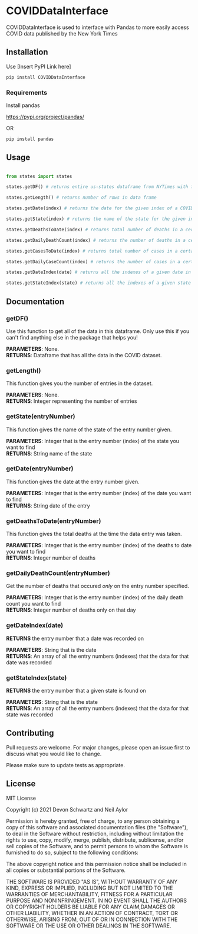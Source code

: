 # COVIDDataInterface
COVIDDataInterface is used to interface with Pandas to more easily access COVID data published by the New York Times


## Installation 

Use [Insert PyPI Link here]

``` bash
pip install COVIDDataInterface
```

### Requirements

Install pandas 

https://pypi.org/project/pandas/

OR

```bash 
pip install pandas 
```

## Usage
``` python 

from states import states

states.getDF() # returns entire us-states dataframe from NYTimes with five columns (exlcuding index): date, state, fips (ignore), cases, deaths

states.getLength() # returns number of rows in data frame

states.getDate(index) # returns the date for the given index of a COVID-19 data entry

states.getState(index) # returns the name of the state for the given index of a COVID-19 data entry 

states.getDeathsToDate(index) # returns total number of deaths in a certain state up to the given index of a COVID-19 data entry

states.getDailyDeathCount(index) # returns the number of deaths in a certain state that happen in a single day for a given COVID-19 data entry

states.getCasesToDate(index) # returns total number of cases in a certain state up to the given index of a COVID-19 data entry

states.getDailyCaseCount(index) # returns the number of cases in a certain state that happen in a single day for a given COVID-19 data entry

states.getDateIndex(date) # returns all the indexes of a given date in the dataframe in a list

states.getStateIndex(state) # returns all the indexes of a given state in the dataframe in a list


```

## Documentation


### getDF()
Use this function to get all of the data in this dataframe. Only use this if you can't find anything else in the package that helps you!

**PARAMETERS**: None.\
**RETURNS**: Dataframe that has all the data in the COVID dataset.

### getLength()
This function gives you the number of entries in the dataset.

**PARAMETERS**: None.\
**RETURNS**: Integer representing the number of entries

### getState(entryNumber)
This function gives the name of the state of the entry number given. 

**PARAMETERS**: Integer that is the entry number (index) of the state you want to find\
**RETURNS**: String name of the state

### getDate(entryNumber)
This function gives the date at the entry number given. 

**PARAMETERS**: Integer that is the entry number (index) of the date you want to find\
**RETURNS**: String date of the entry

### getDeathsToDate(entryNumber)
This function gives the total deaths at the time the data entry was taken.

**PARAMETERS**: Integer that is the entry number (index) of the deaths to date you want to find\
**RETURNS**: Integer number of deaths

### getDailyDeathCount(entryNumber)
Get the number of deaths that occured *only* on the entry number specified.

**PARAMETERS**: Integer that is the entry number (index) of the daily death count you want to find\
**RETURNS**: Integer number of deaths only on that day

### getDateIndex(date)
**RETURNS** the entry number that a date was recorded on

**PARAMETERS**: String that is the date\
**RETURNS**: An array of all the entry numbers (indexes) that the data for that date was recorded

### getStateIndex(state)
**RETURNS** the entry number that a given state is found on

**PARAMETERS**: String that is the state\
**RETURNS**: An array of all the entry numbers (indexes) that the data for that state was recorded



## Contributing
Pull requests are welcome. For major changes, please open an issue first to discuss what you would like to change.

Please make sure to update tests as appropriate.

## License
MIT License

Copyright (c) 2021 Devon Schwartz and Neil Aylor

Permission is hereby granted, free of charge, to any person obtaining a copy
of this software and associated documentation files (the "Software"), to deal
in the Software without restriction, including without limitation the rights
to use, copy, modify, merge, publish, distribute, sublicense, and/or sell
copies of the Software, and to permit persons to whom the Software is
furnished to do so, subject to the following conditions:

The above copyright notice and this permission notice shall be included in all
copies or substantial portions of the Software.

THE SOFTWARE IS PROVIDED "AS IS", WITHOUT WARRANTY OF ANY KIND, EXPRESS OR
IMPLIED, INCLUDING BUT NOT LIMITED TO THE WARRANTIES OF MERCHANTABILITY,
FITNESS FOR A PARTICULAR PURPOSE AND NONINFRINGEMENT. IN NO EVENT SHALL THE
AUTHORS OR COPYRIGHT HOLDERS BE LIABLE FOR ANY CLAIM,DAMAGES OR OTHER
LIABILITY, WHETHER IN AN ACTION OF CONTRACT, TORT OR OTHERWISE, ARISING FROM,
OUT OF OR IN CONNECTION WITH THE SOFTWARE OR THE USE OR OTHER DEALINGS IN THE
SOFTWARE.




